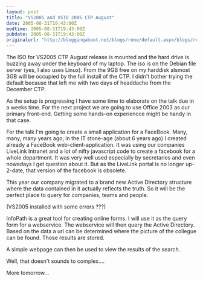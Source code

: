 ```yaml
---
layout: post
title: "VS2005 and VSTO 2005 CTP August"
date: 2005-08-31T19:43:00Z
modtime: 2005-08-31T19:43:00Z
pubdate: 2005-08-31T19:43:00Z
originalurl: "http://bloggingabout.net/blogs/rene/default.aspx/blogs/rene/archive/2005/08/31/9203.aspx"
---
```



<p>The ISO for VS2005 CTP August release is mounted and the hard drive is buzzing away under the keyboard of my laptop. The iso is on the Debian file server (yes, I also uses Linux). From the 9GB free on my harddisk alsmost 3GB will be occupied by the full install of the CTP. I didn't bother trying the default because that left me with two days of headdache from the December CTP.</p><p>As the setup is progressing I have some time to elaborate on the talk due in a weeks time. For the next project we are going to use Office 2003 as our primary front-end. Getting some hands-on experiencce might be handy in that case.</p><p>For the talk I'm going to create a small application for a FaceBook. Many, many, many years ago, in the IT stone-age (about 6 years ago) I created already a FaceBook web-client-application. It was using our companies LiveLink Intranet and a lot of nifty javascript code to create a facebook for a whole department. It was very well used especially by secretaries and even nowadays I get question about it. But as the LiveLink portal is no longer up-2-date, that version of the facebook is obsolete.</p><p>This year our company migrated to a brand new Active Directory structure where the data contained in it actually reflects the truth. So it will be the perfect place to query for companies, teams and people.</p><p>(VS2005 installed with some errors ???)</p><p>InfoPath is a great tool for creating online forms. I will use it as the query form for a webservice. The webservice will then query the Active Directory. Based on the data a url can be determined where the picture of the collegue can be found. Those results are stored.</p><p>A simple webpage can then be used to view the results of the search.</p><p>Well, that doesn't sounds to complex....</p><p>More tomorrow...</p>
